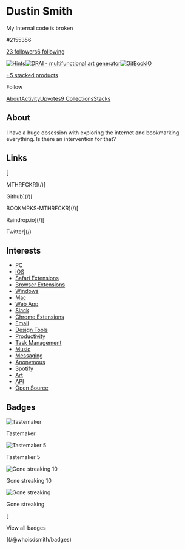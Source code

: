 # Dustin Smith

My Internal code is broken

#2155356

[23 followers](/@whoisdsmith/followers)[6 following](/@whoisdsmith/following)

[![Hints](https://ph-files.imgix.net/0675e6dc-b8f2-4d17-b957-b1412e494d6f.jpeg?auto=compress&codec=mozjpeg&cs=strip&auto=format&w=24&h=24&fit=crop)](/products/hints)[![DRAI - multifunctional art generator](https://ph-files.imgix.net/0069f717-c857-4584-aeb4-cfbffb5bc255.jpeg?auto=compress&codec=mozjpeg&cs=strip&auto=format&w=24&h=24&fit=crop)](/products/drai-multifunctional-art-generator)[![GitBookIO](https://ph-files.imgix.net/a9e175d8-ccc3-4094-b2be-876a0dd4ca9d.png?auto=compress&codec=mozjpeg&cs=strip&auto=format&w=24&h=24&fit=crop)](/products/gitbookio)

[+5 stacked products](/@whoisdsmith/stacks)

Follow

[About](/@whoisdsmith)[Activity](/@whoisdsmith/activity)[Upvotes](/@whoisdsmith/upvotes)[9 Collections](/@whoisdsmith/collections)[Stacks](/@whoisdsmith/stacks)

## About

I have a huge obsession with exploring the internet and bookmarking everything. Is there an intervention for that?

## Links

[

MTHRFCKR](/)[

Github](/)[

BOOKMRKS-MTHRFCKR](/)[

Raindrop.io](/)[

Twitter](/)

## Interests

- [PC](/topics/pc)
- [iOS](/topics/ios)
- [Safari Extensions](/topics/safari-extensions)
- [Browser Extensions](/topics/browser-extensions)
- [Windows](/topics/windows)
- [Mac](/topics/mac)
- [Web App](/topics/web-app)
- [Slack](/topics/slack)
- [Chrome Extensions](/topics/chrome-extensions)
- [Email](/topics/email)
- [Design Tools](/topics/design-tools)
- [Productivity](/topics/productivity)
- [Task Management](/topics/task-management)
- [Music](/topics/music)
- [Messaging](/topics/messaging)
- [Anonymous](/topics/anonymous)
- [Spotify](/topics/spotify)
- [Art](/topics/art)
- [API](/topics/api-1)
- [Open Source](/topics/open-source)

## Badges

![Tastemaker](https://ph-files.imgix.net/efa4179e-0d89-47ad-b129-66c3925f6dc6.png?auto=compress&codec=mozjpeg&cs=strip&auto=format&w=44&h=44&fit=max)

Tastemaker

![Tastemaker 5](https://ph-files.imgix.net/f2fbb564-5fc7-41d4-906b-7dbd14ac98ad.png?auto=compress&codec=mozjpeg&cs=strip&auto=format&w=44&h=44&fit=max)

Tastemaker 5

![Gone streaking 10](https://ph-files.imgix.net/bf7395b8-5a01-422a-bd15-388d6ae9abde.png?auto=compress&codec=mozjpeg&cs=strip&auto=format&w=44&h=44&fit=max)

Gone streaking 10

![Gone streaking](https://ph-files.imgix.net/530e3527-6af6-4929-a85e-28ac24f0f5c4.png?auto=compress&codec=mozjpeg&cs=strip&auto=format&w=44&h=44&fit=max)

Gone streaking

[

View all badges

](/@whoisdsmith/badges)
